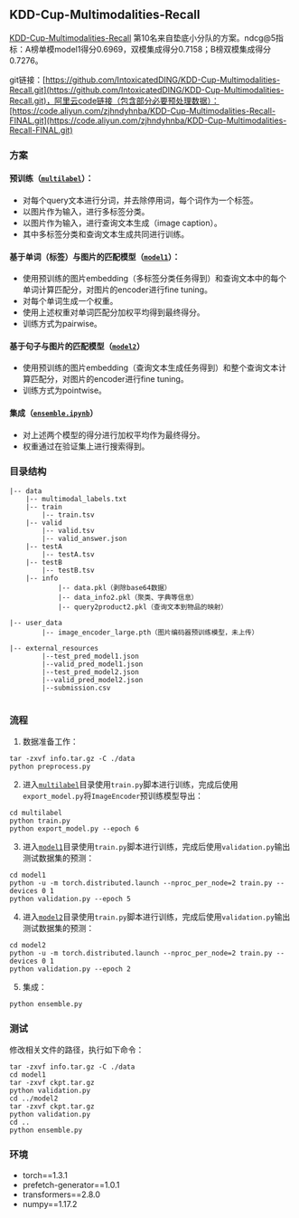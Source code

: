 ## KDD-Cup-Multimodalities-Recall

[KDD-Cup-Multimodalities-Recall](https://tianchi.aliyun.com/competition/entrance/231786/rankingList/1)
第10名来自垫底小分队的方案。ndcg@5指标：A榜单模model1得分0.6969，双模集成得分0.7158；B榜双模集成得分0.7276。

git链接：[https://github.com/IntoxicatedDING/KDD-Cup-Multimodalities-Recall.git](https://github.com/IntoxicatedDING/KDD-Cup-Multimodalities-Recall.git)，阿里云code链接（包含部分必要预处理数据）：[https://code.aliyun.com/zjhndyhnba/KDD-Cup-Multimodalities-Recall-FINAL.git](https://code.aliyun.com/zjhndyhnba/KDD-Cup-Multimodalities-Recall-FINAL.git)


### 方案
#### 预训练（[`multilabel`](multilabel)）：
- 对每个query文本进行分词，并去除停用词，每个词作为一个标签。
- 以图片作为输入，进行多标签分类。
- 以图片作为输入，进行查询文本生成（image caption）。
- 其中多标签分类和查询文本生成共同进行训练。

#### 基于单词（标签）与图片的匹配模型（[`model1`](model1)）：
- 使用预训练的图片embedding（多标签分类任务得到）和查询文本中的每个单词计算匹配分，对图片的encoder进行fine tuning。
- 对每个单词生成一个权重。
- 使用上述权重对单词匹配分加权平均得到最终得分。
- 训练方式为pairwise。

#### 基于句子与图片的匹配模型（[`model2`](model2)）
- 使用预训练的图片embedding（查询文本生成任务得到）和整个查询文本计算匹配分，对图片的encoder进行fine tuning。
- 训练方式为pointwise。

#### 集成（[`ensemble.ipynb`](ensemble.ipynb)）
- 对上述两个模型的得分进行加权平均作为最终得分。
- 权重通过在验证集上进行搜索得到。

### 目录结构
```
|-- data
	|-- multimodal_labels.txt
	|-- train
		|-- train.tsv
	|-- valid
		|-- valid.tsv
		|-- valid_answer.json
	|-- testA
		|-- testA.tsv
	|-- testB
		|-- testB.tsv
	|-- info
	    	|-- data.pkl（剥除base64数据）
	    	|-- data_info2.pkl（聚类、字典等信息）
	    	|-- query2product2.pkl（查询文本到物品的映射）
	    
|-- user_data
    	|-- image_encoder_large.pth（图片编码器预训练模型，未上传）

|-- external_resources
    	|--test_pred_model1.json
    	|--valid_pred_model1.json
    	|--test_pred_model2.json
    	|--valid_pred_model2.json
    	|--submission.csv
	 
```


### 流程
1. 数据准备工作：
```
tar -zxvf info.tar.gz -C ./data
python preprocess.py
```

2. 进入[`multilabel`](multilabel)目录使用`train.py`脚本进行训练，完成后使用`export_model.py`将`ImageEncoder`预训练模型导出：
```
cd multilabel
python train.py
python export_model.py --epoch 6
```

3. 进入[`model1`](model1)目录使用`train.py`脚本进行训练，完成后使用`validation.py`输出测试数据集的预测：
```
cd model1
python -u -m torch.distributed.launch --nproc_per_node=2 train.py --devices 0 1
python validation.py --epoch 5
```

4. 进入[`model2`](model2)目录使用`train.py`脚本进行训练，完成后使用`validation.py`输出测试数据集的预测：
```
cd model2
python -u -m torch.distributed.launch --nproc_per_node=2 train.py --devices 0 1
python validation.py --epoch 2
```

5. 集成：
```
python ensemble.py
```




### 测试
修改相关文件的路径，执行如下命令：
```
tar -zxvf info.tar.gz -C ./data
cd model1
tar -zxvf ckpt.tar.gz
python validation.py
cd ../model2
tar -zxvf ckpt.tar.gz
python validation.py
cd ..
python ensemble.py
```


### 环境
- torch==1.3.1
- prefetch-generator==1.0.1
- transformers==2.8.0
- numpy==1.17.2
